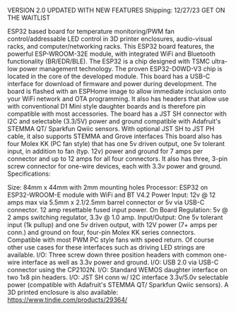 VERSION 2.0 UPDATED WITH NEW FEATURES Shipping: 12/27/23 GET ON THE WAITLIST

ESP32 based board for temperature monitoring/PWM fan control/addressable LED control in 3D printer enclosures, audio-visual racks, and computer/networking racks. This ESP32 board features, the powerful ESP-WROOM-32E module, with integrated WiFi and Bluetooth functionality (BR/EDR/BLE). The ESP32 is a chip designed with TSMC ultra-low power management technology. The proven ESP32-D0WD-V3 chip is located in the core of the developed module. This board has a USB-C interface for download of firmware and power during development. The board is flashed with an ESPHome image to allow immediate inclusion onto your WiFi network and OTA programming. It also has headers that allow use with conventional D1 Mini style daughter boards and is therefore pin compatible with most accessories. The board has a JST SH connector with I2C and selectable (3.3/5V) power and ground compatible with Adafruit's STEMMA QT/ Sparkfun Qwiic sensors. With optional JST SH to JST PH cable, it also supports STEMMA and Grove interfaces This board also has four Molex KK (PC fan style) that has one 5v driven output, one 5v tolerant input, in addition to fan (typ. 12v) power and ground for 7 amps per connector and up to 12 amps for all four connectors. It also has three, 3-pin screw connector for one-wire devices, each with 3.3v power and ground. Specifications:

Size: 84mm x 44mm with 2mm mounting holes
Processor: ESP32 on ESP32-WROOM-E module with WiFi and BT V4.2
Power Input: 12v @ 12 amps max via 5.5mm x 2.1/2.5mm barrel connector or 5v via USB-C connector.
12 amp resettable fused input power.
On Board Regulation: 5v @ 2 amps switching regulator, 3.3v @ 1.0 amp.
Input/Output: One 5v tolerant input (1k pullup) and one 5v driven output, with 12V power (7+ amps per conn.) and ground on four, four-pin Molex KK series connectors. Compatible with most PWM PC style fans with speed return. Of course other use cases for these interfaces such as driving LED strings are available.
I/O: Three screw down three position headers with common one-wire interface as well as 3.3v power and ground.
I/O: USB 2.0 via USB-C connector using the CP2102N.
I/O: Standard WEMOS daughter interface on two 1x8 pin headers.
I/O: JST SH conn w/ I2C interface 3.3v/5.0v selectable power (compatible with Adafruit's STEMMA QT/ Sparkfun Qwiic sensors).
A 3D printed enclosure is also available: https://www.tindie.com/products/29364/

